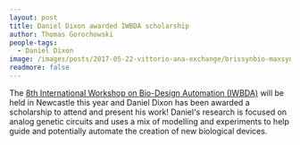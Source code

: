 ```yaml
---
layout: post
title: Daniel Dixon awarded IWBDA scholarship
author: Thomas Gorochowski
people-tags: 
  - Daniel Dixon
image: /images/posts/2017-05-22-vittorio-ana-exchange/brissynbio-maxsynbio-meeting-2017.jpg
readmore: false
---
```

The [8th International Workshop on Bio-Design Automation (IWBDA)](http://www.iwbdaconf.org/2016/) will be held in Newcastle this year and Daniel Dixon has been awarded a scholarship to attend and present his work! Daniel's research is focused on analog genetic circuits and uses a mix of modelling and experiments to help guide and potentially automate the creation of new biological devices.